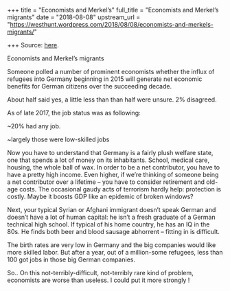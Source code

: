 +++
title = "Economists and Merkel’s"
full_title = "Economists and Merkel’s migrants"
date = "2018-08-08"
upstream_url = "https://westhunt.wordpress.com/2018/08/08/economists-and-merkels-migrants/"

+++
Source: [here](https://westhunt.wordpress.com/2018/08/08/economists-and-merkels-migrants/).

Economists and Merkel’s migrants

Someone polled a number of prominent economists whether the influx of
refugees into Germany beginning in 2015 will generate net economic
benefits for German citizens over the succeeding decade.

About half said yes, a little less than than half were unsure. 2%
disagreed.

As of late 2017, the job status was as following:

\~20% had any job.

\~largely those were low-skilled jobs

Now you have to understand that Germany is a fairly plush welfare
state, one that spends a lot of money on its inhabitants. School,
medical care, housing, the whole ball of wax. In order to be a net
contributor, you have to have a pretty high income. Even higher, if
we’re thinking of someone being a net contributor over a lifetime – you
have to consider retirement and old-age costs. The occasional gaudy
acts of terrorism hardly help: protection is costly. Maybe it boosts
GDP like an epidemic of broken windows?

Next, your typical Syrian or Afghani immigrant doesn’t speak German and
doesn’t have a lot of human capital: he isn’t a fresh graduate of a
German technical high school. If typical of his home country, he has an
IQ in the 80s. He finds both beer and blood sausage abhorrent – fitting
in is difficult.

The birth rates are very low in Germany and the big companies would
like more skilled labor. But after a year, out of a million-some
refugees, less than 100 got jobs in those big German companies.

So.. On this not-terribly-difficult, not-terribly rare kind of problem,
economists are worse than useless. I could put it more strongly !



